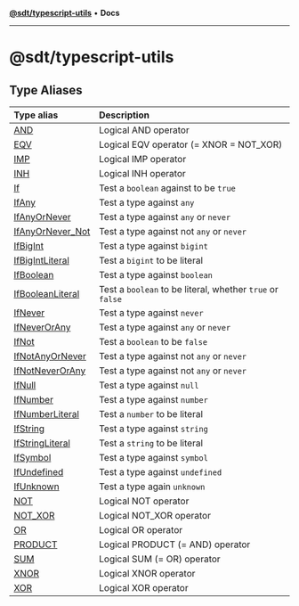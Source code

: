 [**@sdt/typescript-utils**](README.md) • **Docs**

***

# @sdt/typescript-utils

## Type Aliases

| Type alias | Description |
| :------ | :------ |
| [AND](type-aliases/AND.md) | Logical AND operator |
| [EQV](type-aliases/EQV.md) | Logical EQV operator (= XNOR = NOT_XOR) |
| [IMP](type-aliases/IMP.md) | Logical IMP operator |
| [INH](type-aliases/INH.md) | Logical INH operator |
| [If](type-aliases/If.md) | Test a `boolean` against to be `true` |
| [IfAny](type-aliases/IfAny.md) | Test a type against `any` |
| [IfAnyOrNever](type-aliases/IfAnyOrNever.md) | Test a type against `any` or `never` |
| [IfAnyOrNever\_Not](type-aliases/IfAnyOrNever_Not.md) | Test a type against not `any` or `never` |
| [IfBigInt](type-aliases/IfBigInt.md) | Test a type against `bigint` |
| [IfBigIntLiteral](type-aliases/IfBigIntLiteral.md) | Test a `bigint` to be literal |
| [IfBoolean](type-aliases/IfBoolean.md) | Test a type against `boolean` |
| [IfBooleanLiteral](type-aliases/IfBooleanLiteral.md) | Test a `boolean` to be literal, whether `true` or `false` |
| [IfNever](type-aliases/IfNever.md) | Test a type against `never` |
| [IfNeverOrAny](type-aliases/IfNeverOrAny.md) | Test a type against `any` or `never` |
| [IfNot](type-aliases/IfNot.md) | Test a `boolean` to be `false` |
| [IfNotAnyOrNever](type-aliases/IfNotAnyOrNever.md) | Test a type against not `any` or `never` |
| [IfNotNeverOrAny](type-aliases/IfNotNeverOrAny.md) | Test a type against not `any` or `never` |
| [IfNull](type-aliases/IfNull.md) | Test a type against `null` |
| [IfNumber](type-aliases/IfNumber.md) | Test a type against `number` |
| [IfNumberLiteral](type-aliases/IfNumberLiteral.md) | Test a `number` to be literal |
| [IfString](type-aliases/IfString.md) | Test a type against `string` |
| [IfStringLiteral](type-aliases/IfStringLiteral.md) | Test a `string` to be literal |
| [IfSymbol](type-aliases/IfSymbol.md) | Test a type against `symbol` |
| [IfUndefined](type-aliases/IfUndefined.md) | Test a type against `undefined` |
| [IfUnknown](type-aliases/IfUnknown.md) | Test a type again `unknown` |
| [NOT](type-aliases/NOT.md) | Logical NOT operator |
| [NOT\_XOR](type-aliases/NOT_XOR.md) | Logical NOT_XOR operator |
| [OR](type-aliases/OR.md) | Logical OR operator |
| [PRODUCT](type-aliases/PRODUCT.md) | Logical PRODUCT (= AND) operator |
| [SUM](type-aliases/SUM.md) | Logical SUM (= OR) operator |
| [XNOR](type-aliases/XNOR.md) | Logical XNOR operator |
| [XOR](type-aliases/XOR.md) | Logical XOR operator |

